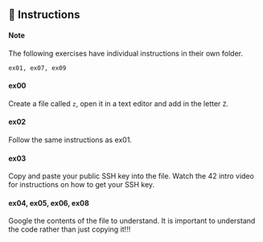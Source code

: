 ## 🚨 Instructions

#### Note
The following exercises have individual instructions in their own folder.

`ex01, ex07, ex09`

#### ex00
Create a file called `z`, open it in a text editor and add in the letter `Z`.

#### ex02
Follow the same instructions as ex01.

#### ex03
Copy and paste your public SSH key into the file. Watch the 42 intro video for instructions on how to get your SSH key.

#### ex04, ex05, ex06, ex08
Google the contents of the file to understand. It is important to understand the code rather than just copying it!!!
